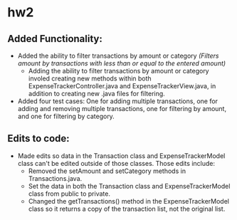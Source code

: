 # hw2

## Added Functionality:

- Added the ability to filter transactions by amount or category *(Filters amount by transactions with less than or equal to the entered amount)*
  - Adding the ability to filter transactions by amount or category involed creating new methods within both ExpenseTrackerController.java and ExpenseTrackerView.java, in addition to creating new .java files for filtering.
- Added four test cases: One for adding multiple transactions, one for adding and removing multiple transactions, one for filtering by amount, and one for filtering by category.

## Edits to code:

- Made edits so data in the Transaction class and ExpenseTrackerModel class can't be edited outside of those classes. Those edits include:
  - Removed the setAmount and setCategory methods in Transactions.java.
  - Set the data in both the Transaction class and ExpenseTrackerModel class from public to private.
  - Changed the getTransactions() method in the ExpenseTrackerModel class so it returns a copy of the transaction list, not the original list.
